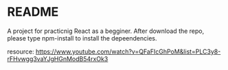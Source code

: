 # README

A project for practicnig React as a begginer.
After download the repo, please type npm-install to install the depeendencies.

resource: https://www.youtube.com/watch?v=QFaFIcGhPoM&list=PLC3y8-rFHvwgg3vaYJgHGnModB54rxOk3